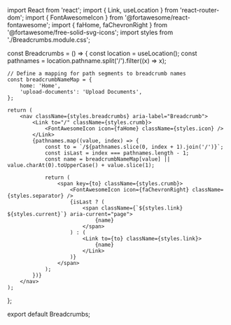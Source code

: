 import React from 'react';
import { Link, useLocation } from 'react-router-dom';
import { FontAwesomeIcon } from '@fortawesome/react-fontawesome';
import { faHome, faChevronRight } from '@fortawesome/free-solid-svg-icons';
import styles from './Breadcrumbs.module.css';

const Breadcrumbs = () => {
    const location = useLocation();
    const pathnames = location.pathname.split('/').filter((x) => x);

    // Define a mapping for path segments to breadcrumb names
    const breadcrumbNameMap = {
        home: 'Home',
        'upload-documents': 'Upload Documents',
    };

    return (
        <nav className={styles.breadcrumbs} aria-label="Breadcrumb">
            <Link to="/" className={styles.crumb}>
                <FontAwesomeIcon icon={faHome} className={styles.icon} />
            </Link>
            {pathnames.map((value, index) => {
                const to = `/${pathnames.slice(0, index + 1).join('/')}`;
                const isLast = index === pathnames.length - 1;
                const name = breadcrumbNameMap[value] || value.charAt(0).toUpperCase() + value.slice(1);

                return (
                    <span key={to} className={styles.crumb}>
                        <FontAwesomeIcon icon={faChevronRight} className={styles.separator} />
                        {isLast ? (
                            <span className={`${styles.link} ${styles.current}`} aria-current="page">
                                {name}
                            </span>
                        ) : (
                            <Link to={to} className={styles.link}>
                                {name}
                            </Link>
                        )}
                    </span>
                );
            })}
        </nav>
    );
};

export default Breadcrumbs;
